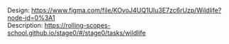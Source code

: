 Design: https://www.figma.com/file/KOvoJ4UQ1Ulu3E7zc6rUzp/Wildlife?node-id=0%3A1  
Description: https://rolling-scopes-school.github.io/stage0/#/stage0/tasks/wildlife  